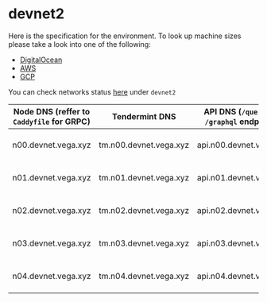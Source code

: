 # devnet2

Here is the specification for the environment. To look up machine sizes please take a look into one of the following:

* [DigitalOcean](https://slugs.do-api.dev/)
* [AWS](https://aws.amazon.com/ec2/instance-types/)
* [GCP](https://gcpinstances.doit-intl.com/)

You can check networks status [here](https://stats.vega.trading/) under `devnet2`

| Node DNS (reffer to `Caddyfile` for GRPC) | Tendermint DNS | API DNS (`/query` and `/graphql` endpoints) | Geographic Location | Hardware Setup | Cloud |
| ----------------------------------------- | -------------- | --------------------------------------------| ------------------- | -------------- | ----- |
| n00.devnet.vega.xyz | tm.n00.devnet.vega.xyz | api.n00.devnet.vega.xyz | fra1 | s-2vcpu-4gb | do |
| n01.devnet.vega.xyz | tm.n01.devnet.vega.xyz | api.n01.devnet.vega.xyz | sfo3 | s-4vcpu-8gb | do |
| n02.devnet.vega.xyz | tm.n02.devnet.vega.xyz | api.n02.devnet.vega.xyz | sgp1 | s-4vcpu-8gb | do |
| n03.devnet.vega.xyz | tm.n03.devnet.vega.xyz | api.n03.devnet.vega.xyz | fra1 | s-4vcpu-8gb | do |
| n04.devnet.vega.xyz | tm.n04.devnet.vega.xyz | api.n04.devnet.vega.xyz | fra1 | s-4vcpu-8gb | do |
